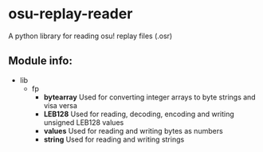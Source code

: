 # osu-replay-reader
A python library for reading osu! replay files (.osr)

## Module info:
* lib
    * fp
        * **bytearray** Used for converting integer arrays to byte strings and visa versa
        * **LEB128** Used for reading, decoding, encoding and writing unsigned LEB128 values
        * **values** Used for reading and writing bytes as numbers
        * **string** Used for reading and writing strings